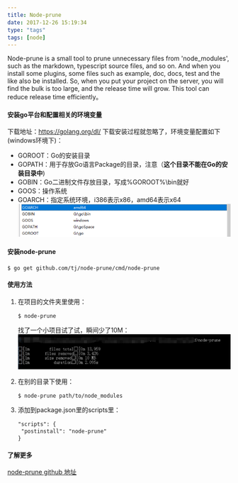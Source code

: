 ```yaml
---
title: Node-prune
date: 2017-12-26 15:19:34
type: "tags"
tags: [node]
---
```

   Node-prune is a small tool to prune unnecessary files from 'node_modules', such as the markdown, typescript source files, and so on. And when you install some plugins, some files such as example, doc, docs, test and the like also be installed. So, when you put your project on the server, you will find the bulk is too large, and the release time will grow. This tool can reduce release time efficiently。
   
#### 安装go平台和配置相关的环境变量
下载地址：https://golang.org/dl/
下载安装过程就忽略了，环境变量配置如下(windows环境下)：

- GOROOT：Go的安装目录
- GOPATH：用于存放Go语言Package的目录，注意（**这个目录不能在Go的安装目录中**)
- GOBIN：Go二进制文件存放目录，写成%GOROOT%\bin就好
- GOOS：操作系统
- GOARCH：指定系统环境，i386表示x86，amd64表示x64
     ![go](/img/nodeprune1.png)



#### 安装node-prune
```
$ go get github.com/tj/node-prune/cmd/node-prune
```


#### 使用方法
1. 在项目的文件夹里使用：

   ```
   $ node-prune
   ```
   找了一个小项目试了试，瞬间少了10M：
   ![result](/img/nodeprune2.jpg)

2. 在别的目录下使用：

   ```
   $ node-prune path/to/node_modules
   ```

3. 添加到package.json里的scripts里：

   ```
   "scripts": {
    "postinstall": "node-prune"
   }
   ```

#### 了解更多
  [node-prune github 地址](https://github.com/tj/node-prune)

     




